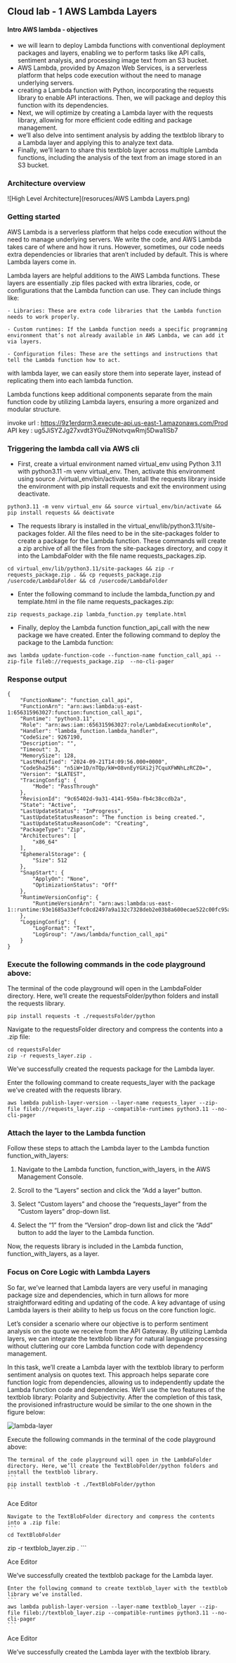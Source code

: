 
## Cloud lab - 1 AWS Lambda Layers

#### Intro AWS lambda - objectives
- we will learn to deploy Lambda functions with conventional deployment packages and layers, enabling we to perform tasks like API calls, sentiment analysis, and processing image text from an S3 bucket.
- AWS Lambda, provided by Amazon Web Services, is a serverless platform that helps code execution without the need to manage underlying servers. 
- creating a Lambda function with Python, incorporating the requests library to enable API interactions. Then, we will package and deploy this function with its dependencies. 
- Next, we will optimize by creating a Lambda layer with the requests library, allowing for more efficient code editing and package management. 
- we’ll also delve into sentiment analysis by adding the textblob library to a Lambda layer and applying this to analyze text data. 
- Finally, we’ll learn to share this textblob layer across multiple Lambda functions, including the analysis of the text from an image stored in an S3 bucket.

### Architecture overview

![High Level Architecture](resoruces/AWS Lambda Layers.png)


### Getting started 

AWS Lambda is a serverless platform that helps code execution without the need to manage underlying servers. We write the code, and AWS Lambda takes care of where and how it runs. However, sometimes, our code needs extra dependencies or libraries that aren’t included by default. This is where Lambda layers come in.

Lambda layers are helpful additions to the AWS Lambda functions. These layers are essentially .zip files packed with extra libraries, code, or configurations that the Lambda function can use. They can include things like:

    - Libraries: These are extra code libraries that the Lambda function needs to work properly.

    - Custom runtimes: If the Lambda function needs a specific programming environment that’s not already available in AWS Lambda, we can add it via layers.

    - Configuration files: These are the settings and instructions that tell the Lambda function how to act.

with lambda layer, we can easily store them into seperate layer, instead of replicating them into each lambda function. 

Lambda functions keep additional components separate from the main function code by utilizing Lambda layers, ensuring a more organized and modular structure.

invoke url : https://9z1erdqrm3.execute-api.us-east-1.amazonaws.com/Prod
API key : ug5JiSYZJg27xvdt3YGuZ9NotvqwRmj5Dwa1lSb7

### Triggering the lambda call via AWS cli

- First, create a virtual environment named virtual_env using Python 3.11 with python3.11 -m venv virtual_env. Then, activate this environment using source ./virtual_env/bin/activate. Install the requests library inside the environment with pip install requests and exit the environment using deactivate.

```
python3.11 -m venv virtual_env && source virtual_env/bin/activate && pip install requests && deactivate
```

- The requests library is installed in the virtual_env/lib/python3.11/site-packages folder. All the files need to be in the site-packages folder to create a package for the Lambda function. These commands will create a zip archive of all the files from the site-packages directory, and copy it into the LambdaFolder with the file name requests_packages.zip.

```
cd virtual_env/lib/python3.11/site-packages && zip -r requests_package.zip . && cp requests_package.zip /usercode/LambdaFolder && cd /usercode/LambdaFolder
```

- Enter the following command to include the lambda_function.py and template.html in the file name requests_packages.zip:
```
zip requests_package.zip lambda_function.py template.html
```

- Finally, deploy the Lambda function function_api_call with the new package we have created. Enter the following command to deploy the package to the Lambda function:
```
aws lambda update-function-code --function-name function_call_api --zip-file fileb://requests_package.zip  --no-cli-pager
```

### Response output 
```
{
    "FunctionName": "function_call_api",
    "FunctionArn": "arn:aws:lambda:us-east-1:656315963027:function:function_call_api",
    "Runtime": "python3.11",
    "Role": "arn:aws:iam::656315963027:role/LambdaExecutionRole",
    "Handler": "lambda_function.lambda_handler",
    "CodeSize": 9267190,
    "Description": "",
    "Timeout": 3,
    "MemorySize": 128,
    "LastModified": "2024-09-21T14:09:56.000+0000",
    "CodeSha256": "n5iW+1D/nTQp/kW+O8vnEyYGXi2j7CquXFWNhLzRCZ0=",
    "Version": "$LATEST",
    "TracingConfig": {
        "Mode": "PassThrough"
    },
    "RevisionId": "9c65402d-9a31-4141-950a-fb4c38ccdb2a",
    "State": "Active",
    "LastUpdateStatus": "InProgress",
    "LastUpdateStatusReason": "The function is being created.",
    "LastUpdateStatusReasonCode": "Creating",
    "PackageType": "Zip",
    "Architectures": [
        "x86_64"
    ],
    "EphemeralStorage": {
        "Size": 512
    },
    "SnapStart": {
        "ApplyOn": "None",
        "OptimizationStatus": "Off"
    },
    "RuntimeVersionConfig": {
        "RuntimeVersionArn": "arn:aws:lambda:us-east-1::runtime:93e1685a33effc0cd2497a9a132c7328deb2e03b8a600ecae522c00fc95a1c8f"
    },
    "LoggingConfig": {
        "LogFormat": "Text",
        "LogGroup": "/aws/lambda/function_call_api"
    }
}
```

### Execute the following commands in the code playground above:

The terminal of the code playground will open in the LambdaFolder directory. Here, we’ll create the requestsFolder/python folders and install the requests library.
```
pip install requests -t ./requestsFolder/python
```

Navigate to the requestsFolder directory and compress the contents into a .zip file:
```
cd requestsFolder
zip -r requests_layer.zip .
```

We’ve successfully created the requests package for the Lambda layer.

Enter the following command to create requests_layer with the package we’ve created with the requests library.
```
aws lambda publish-layer-version --layer-name requests_layer --zip-file fileb://requests_layer.zip --compatible-runtimes python3.11 --no-cli-pager
```

### Attach the layer to the Lambda function

Follow these steps to attach the Lambda layer to the Lambda function function_with_layers:

1. Navigate to the Lambda function, function_with_layers, in the AWS Management Console.

2. Scroll to the “Layers” section and click the “Add a layer” button.

3. Select “Custom layers” and choose the “requests_layer” from the “Custom layers” drop-down list.

4. Select the “1” from the “Version” drop-down list and click the “Add” button to add the layer to the Lambda function.

Now, the requests library is included in the Lambda function, function_with_layers, as a layer.


### Focus on Core Logic with Lambda Layers

So far, we’ve learned that Lambda layers are very useful in managing package size and dependencies, which in turn allows for more straightforward editing and updating of the code. A key advantage of using Lambda layers is their ability to help us focus on the core function logic.

Let’s consider a scenario where our objective is to perform sentiment analysis on the quote we receive from the API Gateway. By utilizing Lambda layers, we can integrate the textblob library for natural language processing without cluttering our core Lambda function code with dependency management.

In this task, we’ll create a Lambda layer with the textblob library to perform sentiment analysis on quotes text. This approach helps separate core function logic from dependencies, allowing us to independently update the Lambda function code and dependencies. We’ll use the two features of the textblob library: Polarity and Subjectivity. After the completion of this task, the provisioned infrastructure would be similar to the one shown in the figure below:

![lambda-layer](resoruces/lambda-layer.png)


Execute the following commands in the terminal of the code playground above:

    The terminal of the code playground will open in the LambdaFolder directory. Here, we’ll create the TextBlobFolder/python folders and install the textblob library.
    ```
    pip install textblob -t ./TextBlobFolder/python
    ```

Ace Editor

    Navigate to the TextBlobFolder directory and compress the contents into a .zip file:
    ```
    cd TextBlobFolder
zip -r textblob_layer.zip .
    ```

Ace Editor

We’ve successfully created the textblob package for the Lambda layer.

    Enter the following command to create textblob_layer with the textblob library we’ve installed.
    ```
    aws lambda publish-layer-version --layer-name textblob_layer --zip-file fileb://textblob_layer.zip --compatible-runtimes python3.11 --no-cli-pager
    ```

Ace Editor

We’ve successfully created the Lambda layer with the textblob library.